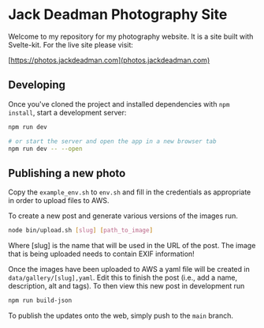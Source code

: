 # Jack Deadman Photography Site

Welcome to my repository for my photography website. It is a site built with Svelte-kit. For the live site please visit:


[https://photos.jackdeadman.com](photos.jackdeadman.com)



## Developing

Once you've cloned the project and installed dependencies with `npm install`, start a development server:

```bash
npm run dev

# or start the server and open the app in a new browser tab
npm run dev -- --open
```


## Publishing a new photo

Copy the `example_env.sh` to `env.sh` and fill in the credentials as appropriate in order to upload files to AWS.

To create a new post and generate various versions of the images run.

```bash
node bin/upload.sh [slug] [path_to_image]
```

Where [slug] is the name that will be used in the URL of the post. The image that is being uploaded needs to contain EXIF information!

Once the images have been uploaded to AWS a yaml file will be created in `data/gallery/[slug],yaml`. Edit this to finish the post (i.e., add a name, description, alt and tags). To then view this new post in development run

```bash
npm run build-json
```

To publish the updates onto the web, simply push to the `main` branch.
